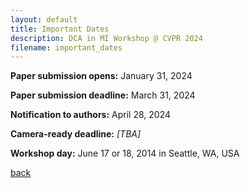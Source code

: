 ```yaml
---
layout: default
title: Important Dates
description: DCA in MI Workshop @ CVPR 2024
filename: important_dates
---
```


**Paper submission opens:** January 31, 2024

**Paper submission deadline:** March 31, 2024

**Notification to authors:** April 28, 2024

**Camera-ready deadline:** _[TBA]_

**Workshop day:** June 17 or 18, 2014 in Seattle, WA, USA

[back](./)
